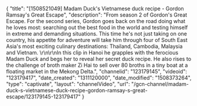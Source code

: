 {
    "title": "[1508521049] Madam Duck's Vietnamese duck recipe - Gordon Ramsay's Great Escape",
    "description": "From season 2 of Gordon's Great Escape. For the second series, Gordon goes back on the road doing what he loves most: searching out the best food in the world and testing himself in extreme and demanding situations. This time he's not just taking on one country, his appetite for adventure will take him through four of South East Asia's most exciting culinary destinations: Thailand, Cambodia, Malaysia and Vietnam. \r\n\r\nIn this clip in Hanoi he grapples with the ferocious Madam Duck and begs her to reveal her secret duck recipe. He also rises to the challenge of broth maker Zi Hai to sell over 80 broths in a tiny boat at a floating market in the Mekong Delta.",
    "channelid": "123179145",
    "videoid": "123179417",
    "date_created": "1311120000",
    "date_modified": "1508373264",
    "type": "captivate",
    "layout": "channelVideo",
    "url": "\/gcn-channel\/madam-duck-s-vietnamese-duck-recipe-gordon-ramsay-s-great-escape\/123179145-123179417"
}